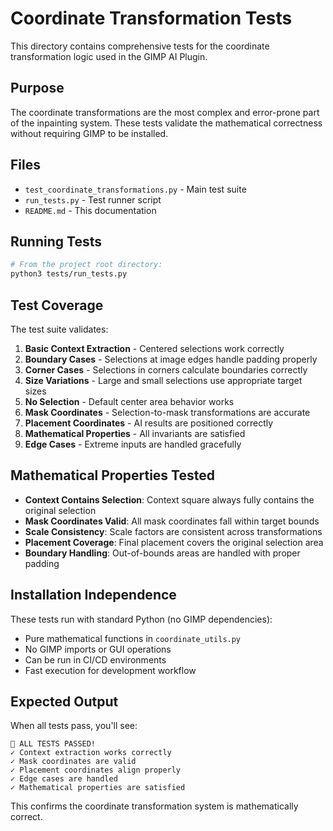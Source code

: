 # Coordinate Transformation Tests

This directory contains comprehensive tests for the coordinate transformation logic used in the GIMP AI Plugin.

## Purpose

The coordinate transformations are the most complex and error-prone part of the inpainting system. These tests validate the mathematical correctness without requiring GIMP to be installed.

## Files

- `test_coordinate_transformations.py` - Main test suite
- `run_tests.py` - Test runner script  
- `README.md` - This documentation

## Running Tests

```bash
# From the project root directory:
python3 tests/run_tests.py
```

## Test Coverage

The test suite validates:

1. **Basic Context Extraction** - Centered selections work correctly
2. **Boundary Cases** - Selections at image edges handle padding properly  
3. **Corner Cases** - Selections in corners calculate boundaries correctly
4. **Size Variations** - Large and small selections use appropriate target sizes
5. **No Selection** - Default center area behavior works
6. **Mask Coordinates** - Selection-to-mask transformations are accurate
7. **Placement Coordinates** - AI results are positioned correctly
8. **Mathematical Properties** - All invariants are satisfied
9. **Edge Cases** - Extreme inputs are handled gracefully

## Mathematical Properties Tested

- **Context Contains Selection**: Context square always fully contains the original selection
- **Mask Coordinates Valid**: All mask coordinates fall within target bounds
- **Scale Consistency**: Scale factors are consistent across transformations  
- **Placement Coverage**: Final placement covers the original selection area
- **Boundary Handling**: Out-of-bounds areas are handled with proper padding

## Installation Independence

These tests run with standard Python (no GIMP dependencies):
- Pure mathematical functions in `coordinate_utils.py`
- No GIMP imports or GUI operations
- Can be run in CI/CD environments
- Fast execution for development workflow

## Expected Output

When all tests pass, you'll see:
```
🎉 ALL TESTS PASSED!
✓ Context extraction works correctly
✓ Mask coordinates are valid  
✓ Placement coordinates align properly
✓ Edge cases are handled
✓ Mathematical properties are satisfied
```

This confirms the coordinate transformation system is mathematically correct.
